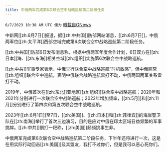 ```yaml
---
title: 中俄两军完成第6次联合空中战略巡航第二阶段任务
---
```

`6/7/2023 10:38 AM UTC 儒为` [轉載自GNews](https://gnews.org/articles/1365011)

中新网[[zh:6月7日]]报道，据[[zh:中共国]]防部网站消息，[[zh:6月7日]]，中俄两军位[[zh:太平洋]]西部空域完成第6次联合空中战略巡航第二阶段任务。

  

[[zh:中共国]]防部6日发布消息称，根据中俄两军年度合作计划，6日双方在[[zh:日本]]海、[[zh:东海]]相关空域[[zh:组织]]实施第6次联合空中战略巡航。

  

[[zh:中共]]军事专家表示，中俄举行联合空中战略巡航“时机敏感”，但中俄照常[[zh:组织]]联合空中巡航，表明中俄联合战略巡航雷打不动，中俄两国两军关系雷打不动。

  

2019年，中俄首次在[[zh:东北]]亚地区[[zh:组织]]联合空中战略巡航；2020年和2021年分别进行一次联合空中战略巡航；2022年增加频率，[[zh:5月]]和[[zh:11月]]分别进行了第四次和第五次联合空中战略巡航。

  

2023年[[zh:6月1日]]至7日，[[zh:美国]]、[[zh:日本]]和[[zh:菲律宾]]的海岸警卫队在[[zh:南海]]举行了首次三边演习，目的是应对中俄在印太区域日益频繁的军事挑衅。[[zh:中共]]倒打一耙称，[[zh:美国]]频频挑事生非。

  

中俄两军完成第6次联合空中战略巡航第二阶段任务，下半年还将进行一次，这是在用实际行动回击[[zh:美国]]及其盟友，我打不过你们，但是我可以恶心死你们。
